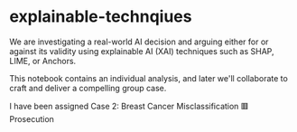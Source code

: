 # explainable-technqiues

We are investigating a real-world AI decision and arguing either for or against its validity using explainable AI (XAI) techniques such as SHAP, LIME, or Anchors. 

This notebook contains an individual analysis, and later we'll collaborate to craft and deliver a compelling group case.

I have been assigned Case 2: Breast Cancer Misclassification 🟥 Prosecution
